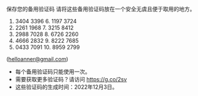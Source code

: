 保存您的备用验证码
请将这些备用验证码放在一个安全无虞且便于取用的地方。

1. 3404 3396		 6. 1197 3724
2. 2261 1968		 7. 3215 8412
3. 2988 7028		 8. 6726 2260
4. 4666 2832		 9. 8222 7685
5. 0433 7091		10. 8959 2799

(helloanner@gmail.com)

* 每个备用验证码只能使用一次。
* 需要获取更多验证码？请访问 https://g.co/2sv
* 这些验证码的生成时间：2022年12月3日。